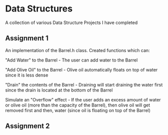 # Data Structures
A collection of various Data Structure Projects I have completed

## Assignment 1 

An implementation of the Barrel.h class. Created functions which can:

"Add Water" to the Barrel - The user can add water to the Barrel

"Add Olive Oil" to the Barrel - Olive oil automatically floats on top of water since it is less dense

"Drain" the contents of the Barrel - Draining will start draining the water first since the drain is located at the bottom of the Barrel

Simulate an "Overflow" effect - If the user adds an excess amount of water or olive oil (more than the capacity of the Barrel), then olive oil will get removed first and then, water (since oil is floating on top of the Barrel)

## Assignment 2
